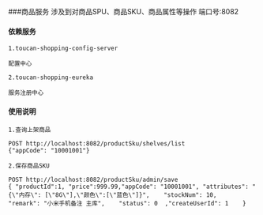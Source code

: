 ###商品服务
    涉及到对商品SPU、商品SKU、商品属性等操作
    端口号:8082
    

#### 依赖服务
    1.toucan-shopping-config-server

    配置中心
    
    2.toucan-shopping-eureka
    
    服务注册中心



#### 使用说明

    1.查询上架商品
    
    POST http://localhost:8082/productSku/shelves/list
    {"appCode": "10001001"}
    
    2.保存商品SKU
    
    POST http://localhost:8082/productSku/admin/save
    { "productId":1, "price":999.99,"appCode": "10001001", "attributes": "{\"内存\": [\"8G\"],\"颜色\":[\"蓝色\"]}",    "stockNum": 10,    "remark": "小米手机备注 主库",    "status": 0  ,"createUserId": 1    }  

